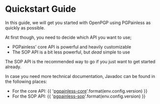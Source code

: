 # Quickstart Guide

In this guide, we will get you started with OpenPGP using PGPainless as quickly as possible.

At first though, you need to decide which API you want to use;

* PGPainless' core API is powerful and heavily customizable
* The SOP API is a bit less powerful, but *dead* simple to use

The SOP API is the recommended way to go if you just want to get started already.

In case you need more technical documentation, Javadoc can be found in the following places:
* For the core API: {{ '[pgpainless-core](https://javadoc.io/doc/org.pgpainless/pgpainless-core/{}/index.html)'.format(env.config.version) }}
* For the SOP API: {{ '[pgpainless-sop](https://javadoc.io/doc/org.pgpainless/pgpainless-sop/{}/index.html)'.format(env.config.version) }}

```{include} pgpainless-sop/quickstart.md
```

```{include} pgpainless-core/quickstart.md
```